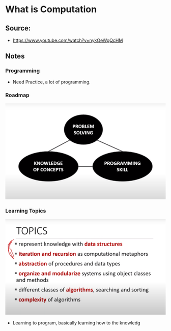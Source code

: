 # What is Computation

## Source: 

- https://www.youtube.com/watch?v=nykOeWgQcHM

## Notes

### Programming

- Need Practice, a lot of programming.

### Roadmap

![img01](imgs/img01.png)

### Learning Topics

![img02](imgs/img02.png)

- Learning to program, basically learning how to the knowledg
